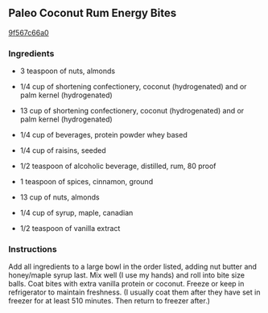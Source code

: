 ## Paleo Coconut Rum Energy Bites

[9f567c66a0](http://tastykitchen.com/recipes/special-dietary-needs/gluten-free/paleo-coconut-rum-energy-bites/)

### Ingredients

 - 3 teaspoon of nuts, almonds

 - 1/4 cup of shortening confectionery, coconut (hydrogenated) and or palm kernel (hydrogenated)

 - 13 cup of shortening confectionery, coconut (hydrogenated) and or palm kernel (hydrogenated)

 - 1/4 cup of beverages, protein powder whey based

 - 1/4 cup of raisins, seeded

 - 1/2 teaspoon of alcoholic beverage, distilled, rum, 80 proof

 - 1 teaspoon of spices, cinnamon, ground

 - 13 cup of nuts, almonds

 - 1/4 cup of syrup, maple, canadian

 - 1/2 teaspoon of vanilla extract

### Instructions

Add all ingredients to a large bowl in the order listed, adding nut butter and honey/maple syrup last. Mix well (I use my hands) and roll into bite size balls. Coat bites with extra vanilla protein or coconut. Freeze or keep in refrigerator to maintain freshness. (I usually coat them after they have set in freezer for at least 510 minutes. Then return to freezer after.)